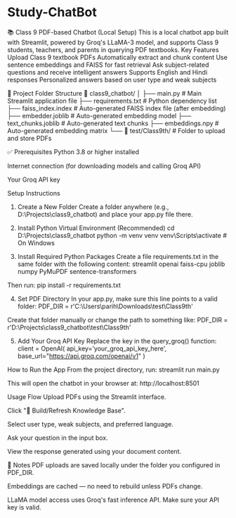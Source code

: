 # Study-ChatBot

📚 Class 9 PDF-based Chatbot (Local Setup)
This is a local chatbot app built with Streamlit, powered by Groq's LLaMA-3 model, and supports Class 9 students, teachers, and parents in querying PDF textbooks.
 Key Features
Upload Class 9 textbook PDFs
Automatically extract and chunk content
Use sentence embeddings and FAISS for fast retrieval
Ask subject-related questions and receive intelligent answers
Supports English and Hindi responses
Personalized answers based on user type and weak subjects


📂 Project Folder Structure
📁 class9_chatbot/
│
├── main.py                  # Main Streamlit application file
├── requirements.txt        # Python dependency list
├── faiss_index.index       # Auto-generated FAISS index file (after embedding)
├── embedder.joblib         # Auto-generated embedding model
├── text_chunks.joblib      # Auto-generated text chunks
├── embeddings.npy          # Auto-generated embedding matrix
└── 📁 test/Class9th/        # Folder to upload and store PDFs


✅ Prerequisites
Python 3.8 or higher installed


Internet connection (for downloading models and calling Groq API)


Your Groq API key

 Setup Instructions
1. Create a New Folder
Create a folder anywhere (e.g., D:\Projects\class9_chatbot) and place your app.py file there.
2. Install Python Virtual Environment (Recommended)
cd D:\Projects\class9_chatbot
python -m venv venv
venv\Scripts\activate    # On Windows

3. Install Required Python Packages
Create a file requirements.txt in the same folder with the following content:
streamlit
openai
faiss-cpu
joblib
numpy
PyMuPDF
sentence-transformers

Then run:
pip install -r requirements.txt

4. Set PDF Directory
In your app.py, make sure this line points to a valid folder:
PDF_DIR = r'C:\Users\parih\Downloads\test\Class9th'

Create that folder manually or change the path to something like:
PDF_DIR = r'D:\Projects\class9_chatbot\test\Class9th'

5. Add Your Groq API Key
Replace the key in the query_groq() function:
client = OpenAI(
    api_key='your_groq_api_key_here',
    base_url="https://api.groq.com/openai/v1"
)

How to Run the App
From the project directory, run:
streamlit run main.py

This will open the chatbot in your browser at:
http://localhost:8501

Usage Flow
Upload PDFs using the Streamlit interface.


Click "🔁 Build/Refresh Knowledge Base".


Select user type, weak subjects, and preferred language.


Ask your question in the input box.


View the response generated using your document content.


📝 Notes
PDF uploads are saved locally under the folder you configured in PDF_DIR.


Embeddings are cached — no need to rebuild unless PDFs change.


LLaMA model access uses Groq's fast inference API. Make sure your API key is valid.




